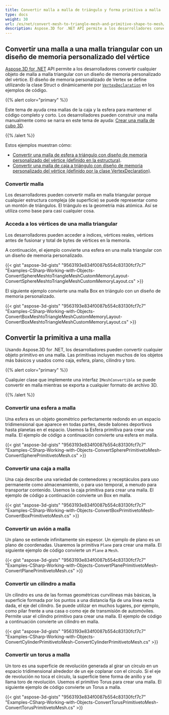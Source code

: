 ```yaml
---
title: Convertir malla a malla de triángulo y forma primitiva a malla
type: docs
weight: 30
url: /es/net/convert-mesh-to-triangle-mesh-and-primitive-shape-to-mesh/
description: Aspose.3D for .NET API permite a los desarrolladores convertir cualquier objeto de malla en malla triangular con un diseño de memoria personalizado del vértice. El diseño de memoria personalizado de Vertex se define mediante la clase Struct o dinámicamente por VertexDeclaration en los ejemplos de código.
---
```

##  **Convertir una malla a una malla triangular con un diseño de memoria personalizado del vértice**
[Aspose.3D for .NET](https://products.aspose.com/3d/net/) API permite a los desarrolladores convertir cualquier objeto de malla a malla triangular con un diseño de memoria personalizado del vértice. El diseño de memoria personalizado de Vertex se define utilizando la clase Struct o dinámicamente por [`VertexDeclaration`](https://reference.aspose.com/3d/net/aspose.threed.utilities/vertexdeclaration/) en los ejemplos de código.

{{% alert color="primary" %}}

Este tema de ayuda crea mallas de la caja y la esfera para mantener el código completo y corto. Los desarrolladores pueden construir una malla manualmente como se narra en este tema de ayuda: [Crear una malla de cubo 3D](/3d/es/net/create-3d-mesh-and-scene/).

{{% /alert %}}

Estos ejemplos muestran cómo:

- [Convertir una malla de esfera a triángulo con diseño de memoria personalizado del vértice (definido en la estructura)](/3d/es/net/convert-mesh-to-triangle-mesh-and-primitive-shape-to-mesh/).
- [Convertir una malla de caja a triángulo con diseño de memoria personalizado del vértice (definido por la clase VertexDeclaration)](/3d/es/net/convert-mesh-to-triangle-mesh-and-primitive-shape-to-mesh/).
###  **Convertir malla**
Los desarrolladores pueden convertir malla en malla triangular porque cualquier estructura compleja (de superficie) se puede representar como un montón de triángulos. El triángulo es la geometría más atómica. Así se utiliza como base para casi cualquier cosa.
###  **Acceda a los vértices de una malla triangular**
Los desarrolladores pueden acceder a índices, vértices reales, vértices antes de fusionar y total de bytes de vértices en la memoria.

A continuación, el ejemplo convierte una esfera en una malla triangular con un diseño de memoria personalizado.

{{< gist "aspose-3d-gists" "9563193e834f0087b554c83130fcf7c7" "Examples-CSharp-Working-with-Objects-ConvertSphereMeshtoTriangleMeshCustomMemoryLayout-ConvertSphereMeshtoTriangleMeshCustomMemoryLayout.cs" >}}




El siguiente ejemplo convierte una malla Box en triángulo con un diseño de memoria personalizado.

{{< gist "aspose-3d-gists" "9563193e834f0087b554c83130fcf7c7" "Examples-CSharp-Working-with-Objects-ConvertBoxMeshtoTriangleMeshCustomMemoryLayout-ConvertBoxMeshtoTriangleMeshCustomMemoryLayout.cs" >}}
##  **Convertir la primitiva a una malla**
Usando Aspose.3D for .NET, los desarrolladores pueden convertir cualquier objeto primitivo en una malla. Las primitivas incluyen muchos de los objetos más básicos y usados como caja, esfera, plano, cilindro y toro.

{{% alert color="primary" %}}

Cualquier clase que implemente una interfaz `IMeshConvertible` se puede convertir en malla mientras se exporta a cualquier formato de archivo 3D.

{{% /alert %}}
###  **Convertir una esfera a malla**
Una esfera es un objeto geométrico perfectamente redondo en un espacio tridimensional que aparece en todas partes, desde balones deportivos hasta planetas en el espacio. Usemos la Esfera primitiva para crear una malla.
El ejemplo de código a continuación convierte una esfera en malla.

{{< gist "aspose-3d-gists" "9563193e834f0087b554c83130fcf7c7" "Examples-CSharp-Working-with-Objects-ConvertSpherePrimitivetoMesh-ConvertSpherePrimitivetoMesh.cs" >}}
###  **Convertir una caja a malla**
Una caja describe una variedad de contenedores y receptáculos para uso permanente como almacenamiento, o para uso temporal, a menudo para transportar contenido. Usemos la caja primitiva para crear una malla. El ejemplo de código a continuación convierte un Box en malla.

{{< gist "aspose-3d-gists" "9563193e834f0087b554c83130fcf7c7" "Examples-CSharp-Working-with-Objects-ConvertBoxPrimitivetoMesh-ConvertBoxPrimitivetoMesh.cs" >}}
###  **Convertir un avión a malla**
Un plano se extiende infinitamente sin espesor. Un ejemplo de plano es un plano de coordenadas. Usaremos la primitiva `Plane` para crear una malla. El siguiente ejemplo de código convierte un `Plane` a `Mesh`.

{{< gist "aspose-3d-gists" "9563193e834f0087b554c83130fcf7c7" "Examples-CSharp-Working-with-Objects-ConvertPlanePrimitivetoMesh-ConvertPlanePrimitivetoMesh.cs" >}}
###  **Convertir un cilindro a malla**
Un cilindro es una de las formas geométricas curvilíneas más básicas, la superficie formada por los puntos a una distancia fija de una línea recta dada, el eje del cilindro. Se puede utilizar en muchos lugares, por ejemplo, como pilar frente a una casa o como eje de transmisión de automóviles. Permite usar el cilindro primitivo para crear una malla. El ejemplo de código a continuación convierte un cilindro en malla.

{{< gist "aspose-3d-gists" "9563193e834f0087b554c83130fcf7c7" "Examples-CSharp-Working-with-Objects-ConvertCylinderPrimitivetoMesh-ConvertCylinderPrimitivetoMesh.cs" >}}
###  **Convertir un torus a malla**
Un toro es una superficie de revolución generada al girar un círculo en un espacio tridimensional alrededor de un eje coplanar con el círculo. Si el eje de revolución no toca el círculo, la superficie tiene forma de anillo y se llama toro de revolución. Usemos el primitivo Torus para crear una malla. El siguiente ejemplo de código convierte un Torus a malla.

{{< gist "aspose-3d-gists" "9563193e834f0087b554c83130fcf7c7" "Examples-CSharp-Working-with-Objects-ConvertTorusPrimitivetoMesh-ConvertTorusPrimitivetoMesh.cs" >}}
